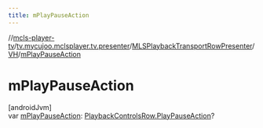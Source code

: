 ```yaml
---
title: mPlayPauseAction
---
```

//[mcls-player-tv](../../../../index.html)/[tv.mycujoo.mclsplayer.tv.presenter](../../index.html)/[MLSPlaybackTransportRowPresenter](../index.html)/[VH](index.html)/[mPlayPauseAction](m-play-pause-action.html)



# mPlayPauseAction



[androidJvm]\
var [mPlayPauseAction](m-play-pause-action.html): [PlaybackControlsRow.PlayPauseAction](https://developer.android.com/reference/kotlin/androidx/leanback/widget/PlaybackControlsRow.PlayPauseAction.html)?




